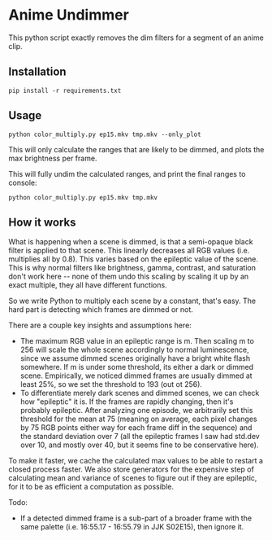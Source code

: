# Anime Undimmer

This python script exactly removes the dim filters for a segment of an anime clip.

## Installation
```
pip install -r requirements.txt
```

## Usage
```
python color_multiply.py ep15.mkv tmp.mkv --only_plot
```

This will only calculate the ranges that are likely to be dimmed, and plots the max brightness per frame.

This will fully undim the calculated ranges, and print the final ranges to console:
```
python color_multiply.py ep15.mkv tmp.mkv
```

## How it works

What is happening when a scene is dimmed, is that a semi-opaque black filter is applied to that scene. This linearly decreases all RGB values (i.e. multiplies all by 0.8). This varies based on the epileptic value of the scene. This is why normal filters like brightness, gamma, contrast, and saturation don't work here -- none of them undo this scaling by scaling it up by an exact multiple, they all have different functions.

So we write Python to multiply each scene by a constant, that's easy. The hard part is detecting which frames are dimmed or not.

There are a couple key insights and assumptions here:
- The maximum RGB value in an epileptic range is m. Then scaling m to 256 will scale the whole scene accordingly to normal luminescence, since we assume dimmed scenes originally have a bright white flash somewhere. If m is under some threshold, its either a dark or dimmed scene. Empirically, we noticed dimmed frames are usually dimmed at least 25%, so we set the threshold to 193 (out ot 256).
- To differentiate merely dark scenes and dimmed scenes, we can check how "epileptic" it is. If the frames are rapidly changing, then it's probably epileptic. After analyzing one episode, we arbitrarily set this threshold for the mean at 75 (meaning on average, each pixel changes by 75 RGB points either way for each frame diff in the sequence) and the standard deviation over 7 (all the epileptic frames I saw had std.dev over 10, and mostly over 40, but it seems fine to be conservative here).

To make it faster, we cache the calculated max values to be able to restart a closed process faster. We also store generators for the expensive step of calculating mean and variance of scenes to figure out if they are epileptic, for it to be as efficient a computation as possible.

Todo:
- If a detected dimmed frame is a sub-part of a broader frame with the same palette (i.e. 16:55.17 - 16:55.79 in JJK S02E15), then ignore it.